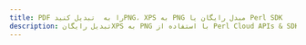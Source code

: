 ---title: PDF را به  تبدیل کنیدPNG، XPS به PNG مبدل رایگان یا Perl SDKdescription: تبدیل رایگانXPS به PNG با استفاده از Perl Cloud APIs & SDK همچنین اسناد PDF را در Cloud ایجاد، ویرایش و رندر کنید.---
